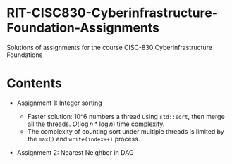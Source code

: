 # RIT-CISC830-Cyberinfrastructure-Foundation-Assignments

Solutions of assignments for the course CISC-830 Cyberinfrastructure Foundations

# Contents

* Assignment 1: Integer sorting
  * Faster solution: 10^6 numbers a thread using `std::sort`, then merge all the threads. $O(\log n * \log n)$ time complexity.
  * The complexity of counting sort under multiple threads is limited by the `max()` and `write(index++)` process.

* Assignment 2: Nearest Neighbor in DAG
  